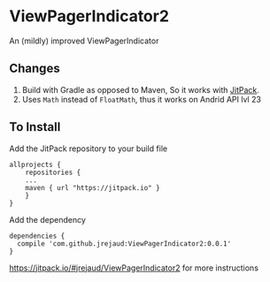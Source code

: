 # ViewPagerIndicator2
An (mildly) improved ViewPagerIndicator

## Changes

1. Build with Gradle as opposed to Maven, So it works with [JitPack](https://jitpack.io/).
2. Uses `Math` instead of `FloatMath`, thus it works on Andrid API lvl 23

## To Install

Add the JitPack repository to your build file
```
allprojects {
	repositories {
  	...
  	maven { url "https://jitpack.io" }
	}
}
```

Add the dependency
```
dependencies {
  compile 'com.github.jrejaud:ViewPagerIndicator2:0.0.1'
}
```

https://jitpack.io/#jrejaud/ViewPagerIndicator2 for more instructions
